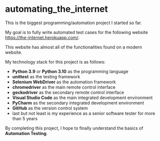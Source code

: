 # automating_the_internet

This is the biggest programming/automation project I started so far.

My goal is to fully write automated test cases for the following website https://the-internet.herokuapp.com/.

This website has almost all of the functionalities found on a modern website.

My technology stack for this project is as follows:

- **Python 3.9** or **Python 3.10** as the programming language
- **unittest** as the testing framework
- **Selenium WebDriver** as the automation framework
- **chromedriver** as the main remote control interface
- **geckodriver** as the secondary remote control interface
- **Visual Studio Code** as the main integrated development environment
- **PyCharm** as the secondary integrated development environment
- **GitHub** as the version control system
- last but not least is my experience as a senior software tester for more than 5 years

By completing this project, I hope to finally understand the basics of **Automation Testing**.

